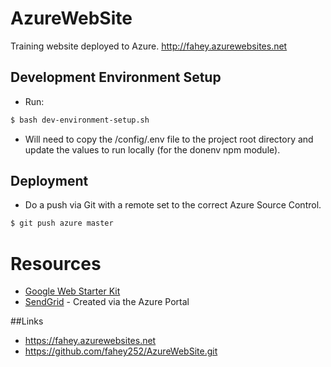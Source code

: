 # AzureWebSite

Training website deployed to Azure.  <http://fahey.azurewebsites.net>

## Development Environment Setup
  * Run:

  ```bash
  $ bash dev-environment-setup.sh
  ```
  * Will need to copy the /config/.env file to the project root directory and update the values to run locally (for the donenv npm module).

## Deployment
  * Do a push via Git with a remote set to the correct Azure Source Control.

  ```bash
  $ git push azure master
  ```

# Resources
  * [Google Web Starter Kit](https://developers.google.com/web/tools/starter-kit/?hl=en)
  * [SendGrid](https://sendgrid.com) - Created via the Azure Portal

##Links
  * <https://fahey.azurewebsites.net>
  * <https://github.com/fahey252/AzureWebSite.git>
